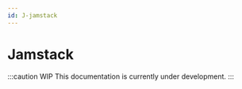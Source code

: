 ```yaml
---
id: J-jamstack
---
```


# Jamstack

:::caution WIP
This documentation is currently under development.
:::
